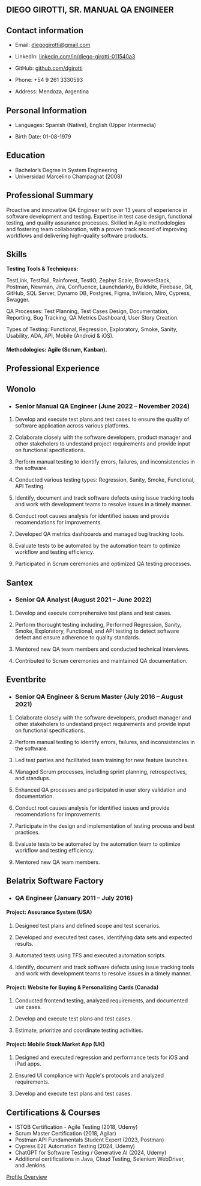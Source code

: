  DIEGO GIROTTI,  SR. MANUAL QA ENGINEER
------------------------------------------------------------------------------------------------------------------------------------------------------------------------------------------------------------------------------
Contact information
------------------------------------------------------------------------------------------------------------------------------------------------------------------------------------------------------------------------------

- Email: diegogirotti@gmail.com

- LinkedIn: [linkedin.com/in/diego-girotti-011540a3](https://www.linkedin.com/in/diego-girotti-011540a3/)

- GitHub: [github.com/dgirotti](https://github.com/dgirotti)

- Phone: +54 9 261 3330593

- Address: Mendoza, Argentina

**Personal Information**
---------------------------------------------------------------------------------------------------------------------------------------------------------------------------------------------------------------------------

- Languages: Spanish (Native), English (Upper Intermedia)

- Birth Date: 01-08-1979

**Education**
------------------------------------------------------------------------------------------------------------------------------------------------------------------------------------------------------------------------------

- Bachelor’s Degree in System Engineering
- Universidad Marcelino Champagnat (2008)

**Professional Summary** 
------------------------------------------------------------------------------------------------------------------------------------------------------------------------------------------------------------------------------

Proactive and innovative QA Engineer with over 13 years of experience in software development and testing. Expertise in test case design, functional testing, and quality assurance processes. Skilled in Agile methodologies and fostering team collaboration, with a proven track record of improving workflows and delivering high-quality software products. 

**Skills**
------------------------------------------------------------------------------------------------------------------------------------------------------------------------------------------------------------------------------
**Testing Tools & Techniques:** 

TestLink, TestRail, Rainforest, TestIO, Zephyr Scale, BrowserStack, Postman, Newman, Jira, Confluence, Launchdarkly, Buildkite, Firebase, Git, GitHub, SQL Server, Dynamo DB, Postgres, Figma, InVision, Miro, Cypress, Swagger. 

QA Processes: Test Planning, Test Cases Design, Documentation, Reporting, Bug Tracking, QA Metrics Dashboard, User Story Creation. 

Types of Testing: Functional, Regression, Exploratory, Smoke, Sanity, Usability, ADA, API, Mobile (Android & iOS). 

#### Methodologies: Agile (Scrum, Kanban). 

**Professional Experience** 
------------------------------------------------------------------------------------------------------------------------------------------------------------------------------------------------------------------------------
## **Wonolo**

- ### Senior Manual QA Engineer (June 2022 – November 2024)

1. Develop and execute test plans and test cases to ensure the quality of software application across various platforms.

2. Colaborate closely with the software developers, product manager and other stakeholers to undestand project requirements and provide input on functional specifications.

3. Perform manual testing to identify errors, failures, and inconsistencies in the software.

4. Conducted various testing types: Regression, Sanity, Smoke, Functional, API Testing.

5. Identify, document and track software defects using issue tracking tools and work with development teams to resolve issues in a timely manner.

6. Conduct root causes analysis for identified issues and provide recomendations for improvements.

7. Developed QA metrics dashboards and managed bug tracking tools.

8. Evaluate tests to be automated by the automation team to optimize workflow and testing efficiency.

9. Participated in Scrum ceremonies and optimized QA testing processes.

## **Santex**

- ### Senior QA Analyst (August 2021 – June 2022)

1. Develop and execute comprehensive test plans and test cases.

2. Perform thorought testing including, Performed Regression, Sanity, Smoke, Exploratory, Functional, and API testing to detect software defect and ensure adherence to quality standards.

3. Mentored new QA team members and conducted technical interviews.

4. Contributed to Scrum ceremonies and maintained QA documentation.


## **Eventbrite**

- ### Senior QA Engineer & Scrum Master (July 2016 – August 2021)

1. Colaborate closely with the software developers, product manager and other stakeholers to undestand project requirements and provide input on functional specifications.

2. Perform manual testing to identify errors, failures, and inconsistencies in the software.

3. Led test parties and facilitated team training for new feature launches.

4. Managed Scrum processes, including sprint planning, retrospectives, and standups.

5. Enhanced QA processes and participated in user story validation and documentation.

6. Conduct root causes analysis for identified issues and provide recomendations for improvements. 

7. Participate in the design and implementation of testing process and best practices.

8. Evaluate tests to be automated by the automation team to optimize workflow and testing efficiency.

9. Mentored new QA team members.

## **Belatrix Software Factory**

- ### QA Engineer (January 2011 – July 2016)

#### Project: Assurance System (USA)

1. Designed test plans and defined scope and test scenarios.

2. Developed and executed test cases, identifying data sets and expected results.

3. Automated tests using TFS and executed automation scripts.

4. Identify, document and track software defects using issue tracking tools and work with development teams to resolve issues in a timely manner.

#### Project: Website for Buying & Personalizing Cards (Canada)

1. Conducted frontend testing, analyzed requirements, and documented use cases.

2. Develop and execute test plans and test cases.

3. Estimate, prioritize and coordinate testing activities.

#### Project: Mobile Stock Market App (UK)

1. Designed and executed regression and performance tests for iOS and iPad apps.

2. Ensured UI compliance with Apple's protocols and analyzed requirements.

3. Develop and execute test plans and test cases.

**Certifications & Courses** 
-------------------------------------------------------------------------------------------------------------------------------------------------------------------------------------------------------------------------------

- ISTQB Certification - Agile Testing (2018, Udemy)
- Scrum Master Certification (2018, Agilar)
- Postman API Fundamentals Student Expert (2023, Postman)
- Cypress E2E Automation Testing (2024, Udemy)
- ChatGPT for Software Testing / Generative AI (2024, Udemy)
- Additional certifications in Java, Cloud Testing, Selenium WebDriver, and Jenkins.

[Profile Overview](https://github.com/dgirotti/dgirotti/blob/main/Diego%20Girotti%20Professional%20Overview.pdf)
